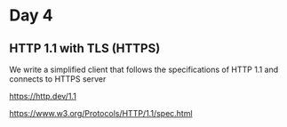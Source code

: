 # Day 4

## HTTP 1.1 with TLS (HTTPS)

We write a simplified client that follows the specifications of HTTP 1.1 and connects to HTTPS server

https://http.dev/1.1

https://www.w3.org/Protocols/HTTP/1.1/spec.html

